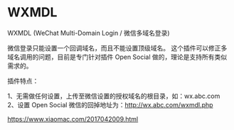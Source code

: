 # WXMDL
WXMDL (WeChat Multi-Domain Login / 微信多域名登录)

微信登录只能设置一个回调域名，而且不能设置顶级域名。
这个插件可以修正多域名调用的问题，目前是专门针对插件 Open Social 做的，理论是支持所有类似需求的。

插件特点：

1、无需做任何设置，上传至微信设置的授权域名的根目录，如：wx.abc.com
2、设置 Open Social 微信的回掉地址为：http://wx.abc.com/wxmdl.php


https://www.xiaomac.com/2017042009.html

